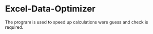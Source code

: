 # Excel-Data-Optimizer
The program is used to speed up calculations were guess and check is required.
